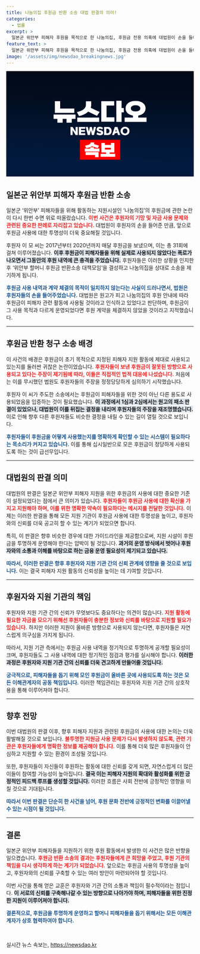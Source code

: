 ```yaml
---
title: 나눔의집 후원금 반환 소송 대법 판결의 의미!
categories:
  - 법률
excerpt: >
  일본군 위안부 피해자 후원을 목적으로 한 나눔의집, 후원금 전용 의혹에 대법원이 손을 들어주며 후원자의 승소로 이어졌다! 신뢰를 잃은 이 지원시설, 앞으로의 미래는?
feature_text: >
  일본군 위안부 피해자 후원을 목적으로 한 나눔의집, 후원금 전용 의혹에 대법원이 손을 들어주며 후원자의 승소로 이어졌다! 신뢰를 잃은 이 지원시설, 앞으로의 미래는?
image: '/assets/img/newsdao_breakingnews.jpg'
---
```


<p><img src="/assets/img/newsdao_breakingnews.jpg" alt="ontimetimes 속보" /></p>

<h2 data-ke-size="size26">일본군 위안부 피해자 후원금 반환 소송</h2>

<p data-ke-size="size16">일본군 ‘위안부’ 피해자들을 위해 활동하는 지원시설인 ‘나눔의집’의 후원금에 관한 논란이 다시 한번 수면 위로 떠올랐습니다. <b><span style="color: #ee2323;">이번 사건은 후원자의 기망 및 자금 사용 문제와 관련된 중요한 판례로 자리잡고 있습니다.</span></b> 대법원이 후원자의 손을 들어준 만큼, 앞으로 후원금 사용에 대한 투명성이 더욱 중요해질 것입니다.</p>

<p data-ke-size="size16">후원자 이 모 씨는 2017년부터 2020년까지 매달 후원금을 보냈으며, 이는 총 31회에 걸쳐 이루어졌습니다. <b><span style="background-color: #21538527;">이후 후원금이 피해자들을 위해 실제로 사용되지 않았다는 폭로가 나오면서 그동안의 후원 내역에 큰 충격을 주었습니다.</span></b> 후원자들은 이러한 상황을 인지한 후 ‘위안부 할머니 후원금 반환소송 대책모임’을 결성하고 나눔의집을 상대로 소송을 제기하게 됩니다.</p>

<p><b><span style="color: #1a5490;">후원금 사용 내역과 계약 체결의 목적이 일치하지 않는다는 사실이 드러나면서, 법원은 후원자들의 손을 들어주었습니다.</span></b> 대법원은 원고가 피고 나눔의집의 후원 안내에 따라 후원금이 피해자 관련 활동에 사용될 것이라고 인식하고 있었다고 판단하며, 후원금이 그 사용 목적과 다르게 운영되었다면 후원 계약을 체결하지 않았을 것이라고 지적했습니다.</p>

<hr/>

<h2 data-ke-size="size26">후원금 반환 청구 소송 배경</h2>

<p data-ke-size="size16">이 사건의 배경은 후원금이 초기 목적으로 지정된 피해자 지원 활동에 제대로 사용되고 있는지를 둘러싼 귀찮은 논란이었습니다. <b><span style="color: #ee2323;">후원자들이 보낸 후원금이 잘못된 방향으로 사용되고 있다는 주장이 제기됨에 따라, 이들은 직접적인 법적 대응에 나섰습니다.</span></b> 처음에는 이를 무시했던 법원도 후원자들의 주장을 정정당당하게 심의하기 시작했습니다.</p>

<p data-ke-size="size16">후원자 이 씨가 주도한 소송에서는 후원금이 피해자들을 위한 것이 아닌 다른 용도로 사용되었음을 입증하는 것이 필요했습니다. <b><span style="background-color: #21538527;">이 과정에서 1심과 2심에서는 원고의 패소 판결이 있었으나, 대법원이 이를 뒤집는 결정을 내리며 후원자들의 주장을 재조명했습니다.</span></b> 이로 인해 향후 다른 후원자들도 비슷한 결정을 내릴 수 있는 길이 열릴 것으로 보입니다.</p>

<p><b><span style="color: #1a5490;">후원자들이 후원금을 어떻게 사용했는지를 명확하게 확인할 수 있는 시스템이 필요하다는 목소리가 커지고 있습니다.</span></b> 이를 통해 십시일반으로 모은 후원금이 정당하게 사용되도록 하는 것이 급선무입니다.</p>

<hr/>

<h2 data-ke-size="size26">대법원의 판결 의미</h2>

<p data-ke-size="size16">대법원의 판결은 일본군 위안부 피해자 지원을 위한 후원금의 사용에 대한 중요한 기준이 설정되었다는 점에서 큰 의미가 있습니다. <b><span style="color: #ee2323;">후원자들이 후원금 사용에 대한 확신을 가지고 지원해야 하며, 이를 위한 명확한 약속이 필요하다는 메시지를 전달한 것입니다.</span></b> 이제는 이러한 판결을 통해 모든 지원 기관이 후원금 사용에 대한 투명성을 높이고, 후원자와의 신뢰를 더욱 공고히 할 수 있는 계기가 되었으면 합니다.</p>

<p data-ke-size="size16">특히, 이 판결은 향후 비슷한 경우에 대한 가이드라인을 제공함으로써, 지원 시설이 후원금을 투명하게 운영해야 한다는 압박이 될 것입니다. <b><span style="background-color: #21538527;">과거의 운영 방식에서 벗어나 후원자와의 소통과 이해를 바탕으로 하는 금융 운영 필요성이 제기되고 있습니다.</span></b></p>

<p><b><span style="color: #1a5490;">따라서, 이러한 판결은 향후 후원자와 지원 기관 간의 신뢰 관계에 영향을 줄 것으로 보입니다.</span></b> 이는 결국 피해자 지원 활동의 신뢰성을 높이는 데 기여할 것입니다.</p>

<hr/>

<h2 data-ke-size="size26">후원자와 지원 기관의 책임</h2>

<p data-ke-size="size16">후원자와 지원 기관 간의 신뢰가 무엇보다도 중요하다는 의견이 많습니다. <b><span style="color: #ee2323;">지원 활동에 필요한 자금을 모으기 위해선 후원자들이 충분한 정보와 신뢰를 바탕으로 지원할 필요가 있습니다.</span></b> 하지만 이러한 지원이 올바른 방향으로 사용되지 않는다면, 후원자들은 자연스럽게 의구심을 가지게 됩니다.</p>

<p data-ke-size="size16">따라서, 지원 기관 측에서는 후원금 사용 내역을 정기적으로 투명하게 공개할 필요성이 크며, 후원자들도 그 사용 내역에 대한 정기적인 점검과 평가를 실시해야 합니다. <b><span style="background-color: #21538527;">이러한 과정은 후원자와 지원 기관 간의 신뢰를 더욱 견고하게 만들어줄 것입니다.</span></b></p>

<p><b><span style="color: #1a5490;">궁극적으로, 피해자들을 돕기 위해 모인 후원금이 올바른 곳에 사용되도록 하는 것은 모든 이해관계자의 공동 책임입니다.</span></b> 이러한 책임관리는 후원자와 지원 기관 간의 상호작용을 통해 이루어져야 합니다.</p>

<hr/>

<h2 data-ke-size="size26">향후 전망</h2>

<p data-ke-size="size16">이번 대법원의 판결 이후, 향후 피해자 지원과 관련된 후원금의 사용에 대한 논의는 더욱 활발해질 것으로 보입니다. <b><span style="color: #ee2323;">불투명한 지원금 사용 문제가 다시 발생하지 않도록, 관련 기관은 후원자들에게 명확한 정보를 제공해야 합니다.</span></b> 이를 통해 더욱 많은 후원자들이 안심하고 지원할 수 있는 환경이 조성될 것입니다.</p>

<p data-ke-size="size16">또한, 후원자들이 자신들이 후원하는 활동에 대한 신뢰를 갖게 되면, 자연스럽게 더 많은 이들이 참여할 가능성이 높아집니다. <b><span style="background-color: #21538527;">결국 이는 피해자 지원의 확대와 활성화를 위한 긍정적인 피드백 루프를 생성할 것입니다.</span></b> 이러한 흐름은 사회 전반에 긍정적인 영향을 미칠 것으로 기대됩니다.</p>

<p><b><span style="color: #1a5490;">따라서 이번 판결은 단순히 한 사건을 넘어, 후원 문화 전반에 긍정적인 변화를 이끌어낼 수 있는 시점이 될 것입니다.</span></b></p>

<hr/>

<h2 data-ke-size="size26">결론</h2>

<p data-ke-size="size16">일본군 위안부 피해자들을 지원하기 위한 후원 활동에서 발생한 이 사건은 많은 반향을 일으켰습니다. <b><span style="color: #ee2323;">후원금 반환 소송의 결과는 후원자들에게 큰 희망을 주었고, 후원 기관의 책임을 다시 생각하게 하는 계기가 되었습니다.</span></b> 앞으로는 후원금 사용의 투명성을 높이고, 후원자와의 신뢰를 구축할 수 있는 여러 방안이 마련되어야 할 것입니다.</p>

<p data-ke-size="size16">이번 사건을 통해 얻은 교훈은 후원자와 기관 간의 소통과 책임이 필수적이라는 점입니다. <b><span style="background-color: #21538527;">이 서로의 신뢰를 구축해나갈 수 있는 방향으로 나아가야 하며, 피해자들을 위한 진정한 지원이 이루어져야 합니다.</span></b></p>

<p><b><span style="color: #1a5490;">결론적으로, 후원금을 투명하게 운영하고 할머니 피해자들을 돕기 위해서는 모든 이해관계자가 상호 협력하여야 합니다.</span></b></p>

<p data-ke-size="size16">&nbsp;</p>
실시간 뉴스 속보는, <a href="https://newsdao.kr" rel="dofollow">https://newsdao.kr</a>


